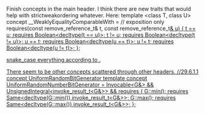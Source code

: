 
Finish concepts in the main <concepts> header.  I think there are new traits that would help with strictweakordering whatever.
Here:
template <class T, class U>
  concept __WeaklyEqualityComparableWith = // exposition only
  requires(const remove_reference_t<T>& t, const remove_reference_t<U>& u)
  {
    t == u; requires Boolean<decltype(t == u)>;
    t != u; requires Boolean<decltype(t != u)>;
    u == t; requires Boolean<decltype(u == t)>;
    u != t; requires Boolean<decltype(u != t)>;
  };

snake_case everything according to .

There seem to be other concepts scattered through other headers.
<random>
//29.6.1.1
  concept UniformRandomBitGenerator
  template<classG> concept UniformRandomNumberBitGenerator
  = Invocable<G&> && UnsignedIntegral<invoke_result_t<G&>>
    && requires
 {
    G::min(); requires Same<decltype(G::min()),invoke_result_t<G&>>;
    G::max(); requires Same<decltype(G::max()),invoke_result_t<G&>>;
 };

